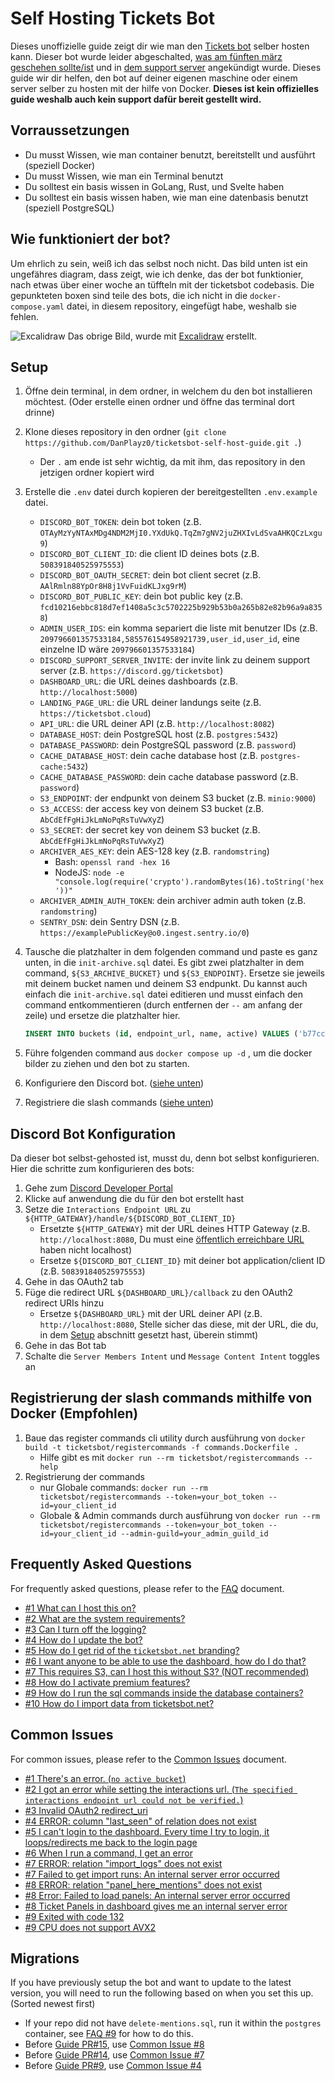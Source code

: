 # Self Hosting Tickets Bot

Dieses unoffizielle guide zeigt dir wie man den [Tickets bot](https://discord.com/users/508391840525975553) selber hosten kann. Dieser bot wurde leider abgeschalted, [was am fünften märz geschehen sollte/ist](https://discord.com/channels/508392876359680000/508410703439462400/1325516916995129445) und in [dem support server](https://discord.gg/XX2TxVCq6g) angekündigt wurde. Dieses guide wir dir helfen, den bot auf deiner eigenen maschine oder einem server selber zu hosten mit der hilfe von Docker. **Dieses ist kein offizielles guide weshalb auch kein support dafür bereit gestellt wird.**

## Vorraussetzungen

- Du musst Wissen, wie man container benutzt, bereitstellt und ausführt (speziell Docker)
- Du musst Wissen, wie man ein Terminal benutzt
- Du solltest ein basis wissen in GoLang, Rust, und Svelte haben
- Du solltest ein basis wissen haben, wie man eine datenbasis benutzt (speziell PostgreSQL)

## Wie funktioniert der bot?

Um ehrlich zu sein, weiß ich das selbst noch nicht. Das bild unten ist ein ungefähres diagram, dass zeigt, wie ich denke, das der bot funktionier, nach etwas über einer woche an tüffteln mit der ticketsbot codebasis. Die gepunkteten boxen sind teile des bots, die ich nicht in die `docker-compose.yaml` datei, in diesem repository, eingefügt habe, weshalb sie fehlen.

![Excalidraw](./images/ticketsbot-2025-01-11T23_47_40_622Z.svg)
Das obrige Bild, wurde mit [Excalidraw](https://excalidraw.com/) erstellt.

## Setup

1. Öffne dein terminal, in dem ordner, in welchem du den bot installieren möchtest. (Oder erstelle einen ordner und öffne das terminal dort drinne)
2. Klone dieses repository in den ordner (`git clone https://github.com/DanPlayz0/ticketsbot-self-host-guide.git .`)
   - Der `.` am ende ist sehr wichtig, da mit ihm, das repository in den jetzigen ordner kopiert wird
3. Erstelle die `.env` datei durch kopieren der bereitgestellten `.env.example` datei.

   - `DISCORD_BOT_TOKEN`: dein bot token (z.B. `OTAyMzYyNTAxMDg4NDM2MjI0.YXdUkQ.TqZm7gNV2juZHXIvLdSvaAHKQCzLxgu9`)
   - `DISCORD_BOT_CLIENT_ID`: die client ID deines bots (z.B. `508391840525975553`)
   - `DISCORD_BOT_OAUTH_SECRET`: dein bot client secret (z.B. `AAlRmln88YpOr8H8j1VvFuidKLJxg9rM`)
   - `DISCORD_BOT_PUBLIC_KEY`: dein bot public key (z.B. `fcd10216ebbc818d7ef1408a5c3c5702225b929b53b0a265b82e82b96a9a8358`)
   - `ADMIN_USER_IDS`: ein komma separiert die liste mit benutzer IDs (z.B. `209796601357533184,585576154958921739,user_id,user_id`, eine einzelne ID wäre `209796601357533184`)
   - `DISCORD_SUPPORT_SERVER_INVITE`: der invite link zu deinem support server (z.B. `https://discord.gg/ticketsbot`)
   - `DASHBOARD_URL`: die URL deines dashboards (z.B. `http://localhost:5000`)
   - `LANDING_PAGE_URL`: die URL deiner landungs seite (z.B. `https://ticketsbot.cloud`)
   - `API_URL`: die URL deiner API (z.B. `http://localhost:8082`)
   - `DATABASE_HOST`: dein PostgreSQL host (z.B. `postgres:5432`)
   - `DATABASE_PASSWORD`: dein PostgreSQL password (z.B. `password`)
   - `CACHE_DATABASE_HOST`: dein cache database host (z.B. `postgres-cache:5432`)
   - `CACHE_DATABASE_PASSWORD`: dein cache database password (z.B. `password`)
   - `S3_ENDPOINT`: der endpunkt von deinem S3 bucket (z.B. `minio:9000`)
   - `S3_ACCESS`: der access key von deinem S3 bucket (z.B. `AbCdEfFgHiJkLmNoPqRsTuVwXyZ`)
   - `S3_SECRET`: der secret key von deinem S3 bucket (z.B. `AbCdEfFgHiJkLmNoPqRsTuVwXyZ`)
   - `ARCHIVER_AES_KEY`: dein AES-128 key (z.B. `randomstring`)
     - Bash: `openssl rand -hex 16`
     - NodeJS: `node -e "console.log(require('crypto').randomBytes(16).toString('hex'))"`
   - `ARCHIVER_ADMIN_AUTH_TOKEN`: dein archiver admin auth token (z.B. `randomstring`)
   - `SENTRY_DSN`: dein Sentry DSN (z.B. `https://examplePublicKey@o0.ingest.sentry.io/0`)

4. Tausche die platzhalter in dem folgenden command und paste es ganz unten, in die `init-archive.sql` datei. Es gibt zwei platzhalter in dem command, `${S3_ARCHIVE_BUCKET}` und `${S3_ENDPOINT}`. Ersetze sie jeweils mit deinem bucket namen und deinem S3 endpunkt. Du kannst auch einfach die `init-archive.sql` datei editieren und musst einfach den command entkommentieren (durch entfernen der `--` am anfang der zeile) und ersetze die platzhalter hier.

   ```sql
   INSERT INTO buckets (id, endpoint_url, name, active) VALUES ('b77cc1a0-91ec-4d64-bb6d-21717737ea3c', 'https://${S3_ENDPOINT}', '${S3_ARCHIVE_BUCKET}', TRUE);
   ```

5. Führe folgenden command aus `docker compose up -d` , um die docker bilder zu ziehen und den bot zu starten.
6. Konfiguriere den Discord bot. ([siehe unten](#discord-bot-configuration))
7. Registriere die slash commands ([siehe unten](#registering-the-slash-commands-using-docker-recommended))

## Discord Bot Konfiguration

Da dieser bot selbst-gehosted ist, musst du, denn bot selbst konfigurieren. Hier die schritte zum konfigurieren des bots:

1. Gehe zum [Discord Developer Portal](https://discord.com/developers/applications)
2. Klicke auf anwendung die du für den bot erstellt hast 
3. Setze die `Interactions Endpoint URL` zu `${HTTP_GATEWAY}/handle/${DISCORD_BOT_CLIENT_ID}`
   - Ersetzte `${HTTP_GATEWAY}` mit der URL deines HTTP Gateway (z.B. `http://localhost:8080`, Du must eine [öffentlich erreichbare URL](./wiki/faq.md#6-i-want-anyone-to-be-able-to-use-the-dashboard-how-do-i-do-that) haben nicht localhost)
   - Ersetze `${DISCORD_BOT_CLIENT_ID}` mit deiner bot application/client ID (z.B. `508391840525975553`)
4. Gehe in das OAuth2 tab
5. Füge die redirect URL `${DASHBOARD_URL}/callback` zu den OAuth2 redirect URIs hinzu
   - Ersetze `${DASHBOARD_URL}` mit der URL deiner API (z.B. `http://localhost:8080`, Stelle sicher das diese, mit der URL, die du, in dem [Setup](#setup) abschnitt gesetzt hast, überein stimmt)
6. Gehe in das Bot tab
7. Schalte die `Server Members Intent` und `Message Content Intent` toggles an

## Registrierung der slash commands mithilfe von Docker (Empfohlen)

1. Baue das register commands cli utility durch ausführung von `docker build -t ticketsbot/registercommands -f commands.Dockerfile .`
   - Hilfe gibt es mit `docker run --rm ticketsbot/registercommands --help`
2. Registrierung der commands
   - nur Globale commands: `docker run --rm ticketsbot/registercommands --token=your_bot_token --id=your_client_id`
   - Globale & Admin commands durch ausführung von `docker run --rm ticketsbot/registercommands --token=your_bot_token --id=your_client_id --admin-guild=your_admin_guild_id`

## Frequently Asked Questions

For frequently asked questions, please refer to the [FAQ](./wiki/faq.md) document.

- [#1 What can I host this on?](./wiki/faq.md#1-what-can-i-host-this-on)
- [#2 What are the system requirements?](./wiki/faq.md#2-what-are-the-system-requirements)
- [#3 Can I turn off the logging?](./wiki/faq.md#3-can-i-turn-off-the-logging)
- [#4 How do I update the bot?](./wiki/faq.md#4-how-do-i-update-the-bot)
- [#5 How do I get rid of the `ticketsbot.net` branding?](./wiki/faq.md#5-how-do-i-get-rid-of-the-ticketsbotnet-branding)
- [#6 I want anyone to be able to use the dashboard, how do I do that?](./wiki/faq.md#6-i-want-anyone-to-be-able-to-use-the-dashboard-how-do-i-do-that)
- [#7 This requires S3, can I host this without S3? (NOT recommended)](./wiki/faq.md#7-this-requires-s3-can-i-host-this-without-s3-not-recommended)
- [#8 How do I activate premium features?](./wiki/faq.md#8-how-do-i-activate-premium-features)
- [#9 How do I run the sql commands inside the database containers?](./wiki/faq.md#9-how-do-i-run-the-sql-commands-inside-the-database-containers)
- [#10 How do I import data from ticketsbot.net?](./wiki/faq.md#10-how-do-i-import-data-from-ticketsbotnet)

## Common Issues

For common issues, please refer to the [Common Issues](./wiki/common-issues.md) document.

- [#1 There's an error. (`no active bucket`)](./wiki/common-issues.md#1-theres-an-error-no-active-bucket)
- [#2 I got an error while setting the interactions url. (`The specified interactions endpoint url could not be verified.`)](./wiki/common-issues.md#2-i-got-an-error-while-setting-the-interactions-url-the-specified-interactions-endpoint-url-could-not-be-verified)
- [#3 Invalid OAuth2 redirect_uri](./wiki/common-issues.md#3-invalid-oauth2-redirect_uri)
- [#4 ERROR: column "last_seen" of relation does not exist](./wiki/common-issues.md#4-error-column-last_seen-of-relation-does-not-exist)
- [#5 I can't login to the dashboard. Every time I try to login, it loops/redirects me back to the login page](./wiki/common-issues.md#5-i-cant-login-to-the-dashboard-every-time-i-try-to-login-it-loopsredirects-me-back-to-the-login-page)
- [#6 When I run a command, I get an error](./wiki/common-issues.md#6-when-i-run-a-command-i-get-an-error)
- [#7 ERROR: relation "import_logs" does not exist](./wiki/common-issues.md#7-error-relation-import_logs-does-not-exist)
- [#7 Failed to get import runs: An internal server error occurred](./wiki/common-issues.md#7-error-relation-import_logs-does-not-exist)
- [#8 ERROR: relation "panel_here_mentions" does not exist](./wiki/common-issues.md#8-error-relation-panel_here_mentions-does-not-exist)
- [#8 Error: Failed to load panels: An internal server error occurred](./wiki/common-issues.md#8-error-relation-panel_here_mentions-does-not-exist)
- [#8 Ticket Panels in dashboard gives me an internal server error](./wiki/common-issues.md#8-error-relation-panel_here_mentions-does-not-exist)
- [#9 Exited with code 132](./wiki/common-issues.md#9-exited-with-code-132)
- [#9 CPU does not support AVX2](./wiki/common-issues.md#9-exited-with-code-132)

## Migrations

If you have previously setup the bot and want to update to the latest version, you will need to run the following based on when you set this up. (Sorted newest first)

- If your repo did not have `delete-mentions.sql`, run it within the `postgres` container, see [FAQ #9](./wiki/faq.md#9-how-do-i-run-the-sql-commands-inside-the-database-containers) for how to do this.
- Before [Guide PR#15](https://github.com/DanPlayz0/ticketsbot-self-host-guide/pull/15), use [Common Issue #8](./wiki/common-issues.md#8-error-relation-panel_here_mentions-does-not-exist)
- Before [Guide PR#14](https://github.com/DanPlayz0/ticketsbot-self-host-guide/pull/14), use [Common Issue #7](./wiki/common-issues.md#7-error-relation-import_logs-does-not-exist)
- Before [Guide PR#9](https://github.com/DanPlayz0/ticketsbot-self-host-guide/pull/9), use [Common Issue #4](./wiki/common-issues.md#4-error-column-last_seen-of-relation-does-not-exist)
